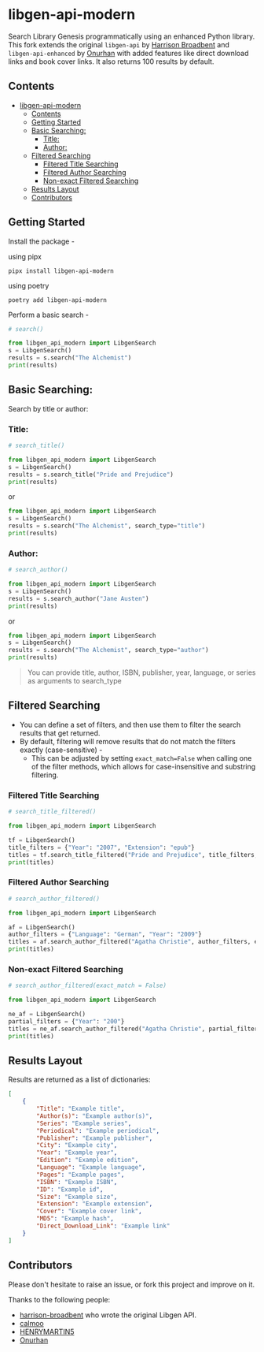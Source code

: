# libgen-api-modern

Search Library Genesis programmatically using an enhanced Python library. This fork extends the original `libgen-api` by [Harrison Broadbent](https://github.com/harrison-broadbent/libgen-api) and `libgen-api-enhanced` by [Onurhan](https://github.com/onurhanak/libgen-api-enhanced) with added features like direct download links and book cover links. It also returns 100 results by default.

## Contents

- [libgen-api-modern](#libgen-api-modern)
  - [Contents](#contents)
  - [Getting Started](#getting-started)
  - [Basic Searching:](#basic-searching)
    - [Title:](#title)
    - [Author:](#author)
  - [Filtered Searching](#filtered-searching)
    - [Filtered Title Searching](#filtered-title-searching)
    - [Filtered Author Searching](#filtered-author-searching)
    - [Non-exact Filtered Searching](#non-exact-filtered-searching)
  - [Results Layout](#results-layout)
  - [Contributors](#contributors)

## Getting Started

Install the package -

using pipx

```
pipx install libgen-api-modern
```

using poetry
```
poetry add libgen-api-modern
```

Perform a basic search -

```python 
# search()

from libgen_api_modern import LibgenSearch
s = LibgenSearch()
results = s.search("The Alchemist")
print(results)
```

## Basic Searching:

Search by title or author:

### Title:

```python
# search_title()

from libgen_api_modern import LibgenSearch
s = LibgenSearch()
results = s.search_title("Pride and Prejudice")
print(results)
```

or

```python 
from libgen_api_modern import LibgenSearch
s = LibgenSearch()
results = s.search("The Alchemist", search_type="title")
print(results)
```

### Author:

```python
# search_author()

from libgen_api_modern import LibgenSearch
s = LibgenSearch()
results = s.search_author("Jane Austen")
print(results)
```

or 


```python 
from libgen_api_modern import LibgenSearch
s = LibgenSearch()
results = s.search("The Alchemist", search_type="author")
print(results)
```

> You can provide title, author, ISBN, publisher, year, language, or series as arguments to search_type

## Filtered Searching

- You can define a set of filters, and then use them to filter the search results that get returned.
- By default, filtering will remove results that do not match the filters exactly (case-sensitive) -
  - This can be adjusted by setting `exact_match=False` when calling one of the filter methods, which allows for case-insensitive and substring filtering.

### Filtered Title Searching

```python
# search_title_filtered()

from libgen_api_modern import LibgenSearch

tf = LibgenSearch()
title_filters = {"Year": "2007", "Extension": "epub"}
titles = tf.search_title_filtered("Pride and Prejudice", title_filters, exact_match=True)
print(titles)
```

### Filtered Author Searching

```python
# search_author_filtered()

from libgen_api_modern import LibgenSearch

af = LibgenSearch()
author_filters = {"Language": "German", "Year": "2009"}
titles = af.search_author_filtered("Agatha Christie", author_filters, exact_match=True)
print(titles)
```

### Non-exact Filtered Searching

```python
# search_author_filtered(exact_match = False)

from libgen_api_modern import LibgenSearch

ne_af = LibgenSearch()
partial_filters = {"Year": "200"}
titles = ne_af.search_author_filtered("Agatha Christie", partial_filters, exact_match=False)
print(titles)

```

## Results Layout

Results are returned as a list of dictionaries:

```json
[
    {
        "Title": "Example title",
        "Author(s)": "Example author(s)",
        "Series": "Example series",
        "Periodical": "Example periodical",
        "Publisher": "Example publisher",
        "City": "Example city",
        "Year": "Example year",
        "Edition": "Example edition",
        "Language": "Example language",
        "Pages": "Example pages",
        "ISBN": "Example ISBN",
        "ID": "Example id",
        "Size": "Example size",
        "Extension": "Example extension",
        "Cover": "Example cover link",
        "MD5": "Example hash",
        "Direct_Download_Link": "Example link"
    }
]

```

## Contributors

Please don't hesitate to raise an issue, or fork this project and improve on it.

Thanks to the following people:

- [harrison-broadbent](https://github.com/harrison-broadbent) who wrote the original Libgen API.
- [calmoo](https://github.com/calmoo)
- [HENRYMARTIN5](https://github.com/HENRYMARTIN5)
- [Onurhan](https://github.com/onurhanak)
